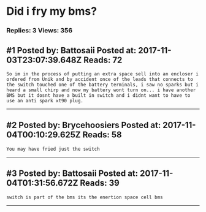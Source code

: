 # Did i fry my bms?

### Replies: 3 Views: 356

## \#1 Posted by: Battosaii Posted at: 2017-11-03T23:07:39.648Z Reads: 72

```
So im in the process of putting an extra space sell into an encloser i ordered from Unik and by accident once of the leads that connects to the switch touched one of the battery terminals, i saw no sparks but i heard a small chirp and now my battery wont turn on... i have another BMS but it dosnt have a built in switch and i didnt want to have to use an anti spark xt90 plug.
```

---
## \#2 Posted by: Brycehoosiers Posted at: 2017-11-04T00:10:29.625Z Reads: 58

```
You may have fried just the switch
```

---
## \#3 Posted by: Battosaii Posted at: 2017-11-04T01:31:56.672Z Reads: 39

```
switch is part of the bms its the enertion space cell bms
```

---
